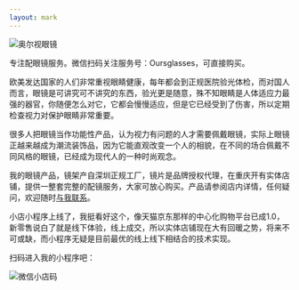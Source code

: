 ```yaml
---
layout: mark
---
```


![奥尔视眼镜](https://farm5.staticflickr.com/4525/27069780629_6df45cc4ae.jpg)

专注配眼镜服务。微信扫码关注服务号：Oursglasses，可直接购买。

欧美发达国家的人们非常重视眼睛健康，每年都会到正规医院验光体检，而对国人而言，眼镜是可讲究可不讲究的东西，验光更是随意，殊不知眼睛是人体适应力最强的器官，你随便怎么对它，它都会慢慢适应，但是它已经受到了伤害，所以定期检查视力对保护眼睛非常重要。

很多人把眼镜当作功能性产品，认为视力有问题的人才需要佩戴眼镜，实际上眼镜正越来越成为潮流装饰品，因为它能直观改变一个人的相貌，在不同的场合佩戴不同风格的眼镜，已经成为现代人的一种时尚观念。

我的眼镜产品，镜架产自深圳正规工厂，镜片是品牌授权代理，在重庆开有实体店铺，提供一整套完整的配镜服务，大家可放心购买。产品请参阅店内详情，任何疑问，欢迎随时[与我联系](mailto:nyq@outlook.com)。

小店小程序上线了，我挺看好这个，像天猫京东那样的中心化购物平台已成1.0，新零售说白了就是线下体验，线上成交，所以实体店铺现在大有回暖之势，将来不可或缺，而小程序无疑是目前最优的线上线下相结合的技术实现。

扫码进入我的小程序吧：

![微信小店码](https://raw.githubusercontent.com/zeove/zeove.github.io/master/assets/img/%E5%BE%AE%E4%BF%A1%E5%B0%8F%E5%BA%97%E7%A0%81.png)